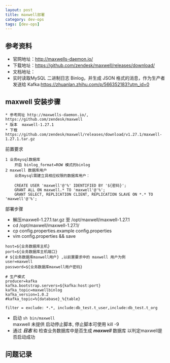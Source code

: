 ```yaml
---
layout: post
title: maxwell部署
category: dev-ops
tags: [dev-ops]
---
```


## 参考资料
- 官网地址：http://maxwells-daemon.io/
- 下载地址：https://github.com/zendesk/maxwell/releases/download/
- 文档地址：  
- 实时读取MySQL 二进制日志 Binlog，并生成 JSON 格式的消息，作为生产者发送给 Kafka:https://zhuanlan.zhihu.com/p/566352183?utm_id=0

##  maxwell 安装步骤
```
* 参考网址 http://maxwells-daemon.io/,  https://github.com/zendesk/maxwell 
* 版本  maxwell-1.27.1
* 下载 https://github.com/zendesk/maxwell/releases/download/v1.27.1/maxwell-1.27.1.tar.gz
```
前置要求
```
1 业务mysql数据库
    开启 binlog_format=ROW 模式的binlog
2 maxwell 数据库用户
    业务mysql需建立具相应权限的数据库用户：

    CREATE USER 'maxwell'@'%' IDENTIFIED BY '${密码}';
    GRANT ALL ON maxwell.* TO 'maxwell'@'%';
    GRANT SELECT, REPLICATION CLIENT, REPLICATION SLAVE ON *.* TO 'maxwell'@'%';

```

部署步骤
* 解压maxwell-1.27.1.tar.gz 至 /opt/maxwell/maxwell-1.27.1
* cd /opt/maxwell/maxwell-1.27.1/
* cp config.properties.example config.properties
* vim  config.properties  && save
```
host=${业务数据库主机}
port=${业务数据库主机端口}
# ${业务数据库maxwell用户} ,以前置要求中的 maxwell 用户为例
user=maxwell
password=${业务数据库maxwell用户密码}

# 生产模式
producer=kafka
kafka.bootstrap.servers=${kafka:host:port}
kafka_topic=maxwellbinlog
kafka_version=1.0.2
#kafka_topic=%{database}_%{table}

filter = exclude: *.*, include:db_test.t_user,include:db_test.t_org
```
* 启动 `sh bin/maxwell`  
  maxwell 未提供 启动停止脚本, 停止脚本可使用 kill -9
* 通过 **_日志_** 和 检查业务数据库中是否生成  **_maxwell_** 数据库 以判定maxwell是否启动成功

## 问题记录